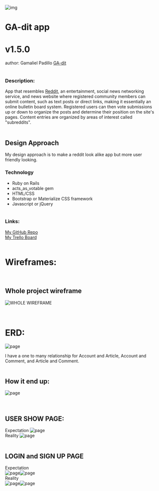 ![img](http://i.imgur.com/KuSA00C.png)
# GA-dit app
# v1.5.0
author: Gamaliel Padillo
[GA-dit](https://warm-coast-27823.herokuapp.com/)
&nbsp;  
&nbsp;  
### Description:
App that resembles [Reddit](http://www.reddit.com), an entertainment, social news networking service, and news website where registered community members can submit content, such as text posts or direct links, making it essentially an online bulletin board system. Registered users can then vote submissions up or down to organize the posts and determine their position on the site's pages. Content entries are organized by areas of interest called "subreddits".
&nbsp;  
&nbsp;  
## Design Approach
My design approach is to make a reddit look alike app but more user friendly looking.
### Technology
* Ruby on Rails
* acts_as_votable gem
* HTML/CSS
* Bootstrap or Materialize CSS framework
* Javascript or jQuery
&nbsp;  
&nbsp;  

### Links:
[My GitHub Repo](https://github.com/gamalielhere/gadit)  
[My Trello Board](https://trello.com/b/Z0UOgIQD/ga-dit)  
&nbsp;  

# Wireframes:
&nbsp;  
## Whole project wireframe  
![WHOLE WIREFRAME](http://i.imgur.com/XnixWp0.jpg)  
&nbsp;  
&nbsp;  
# ERD:  
![page](http://i.imgur.com/HTHVX7X.jpg)

I have a one to many relationship for Account and Article, Account and Comment, and Article and Comment.  
&nbsp;  
## How it end up:
![page](http://i.imgur.com/bUUJIGG.png)  
&nbsp;  
&nbsp;  

## USER SHOW PAGE:  
Expectation
![page](http://i.imgur.com/coFfpoZ.jpg)  
Reality
![page](http://i.imgur.com/nBmMpQb.png)
&nbsp;  
&nbsp;  
## LOGIN and SIGN UP PAGE
Expectation  
![page](http://i.imgur.com/X3EnJJu.jpg?1)![page](http://i.imgur.com/BbxDcTH.jpg?1)  
Reality  
![page](https://i.imgur.com/Whu2S7M.png)![page](https://i.imgur.com/stimdwH.png)  
&nbsp;  
&nbsp;  
